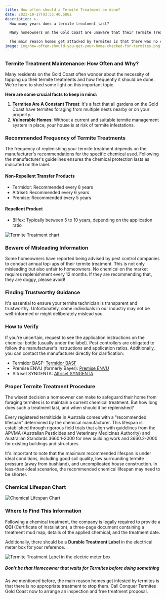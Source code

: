 ```yaml
---
title: How often should a Termite Treatment be done?
date: 2023-10-17T03:55:40.588Z
description: >-
  How many years does a termite treatment last?

  Many homeowners on the Gold Coast are unaware that their Termite Treatment needs to be replenished on the recommended chemical manufacturers' life cycle.

  The main reason homes get attacked by Termites is that there was no current chemical treatment in place! 
image: img/how-often-should-you-get-your-home-checked-for-termites.png
---
```

### Termite Treatment Maintenance: How Often and Why?

Many residents on the Gold Coast often wonder about the necessity of topping up their termite treatments and how frequently it should be done. We're here to shed some light on this important topic.

**Here are some crucial facts to keep in mind:**

1. **Termites Are A Constant Threat**: It's a fact that all gardens on the Gold Coast have termites foraging from multiple nests nearby or on your property.
2. **Vulnerable Homes**: Without a current and suitable termite management system in place, your house is at risk of termite infestations.

### **Recommended Frequency of Termite Treatments**

The frequency of replenishing your termite treatment depends on the manufacturer's recommendations for the specific chemical used. Following the manufacturer's guidelines ensures the chemical protection lasts as indicated on the label.

#### **Non-Repellent Transfer Products**

* Termidor: Recommended every 8 years
* Altriset: Recommended every 6 years
* Premise: Recommended every 5 years

#### **Repellent Product**

* Bilfex: Typically between 5 to 10 years, depending on the application ratio

![Termite Treatment chart](img/chemical-recommeded-life-chart.jpg)

### **Beware of Misleading Information**

Some homeowners have reported being advised by pest control companies to conduct annual top-ups of their termite treatment. This is not only misleading but also unfair to homeowners. No chemical on the market requires replenishment every 12 months. If they are recommending that, they are doggy, please avoid! 

### **Finding Trustworthy Guidance**

It's essential to ensure your termite technician is transparent and trustworthy. Unfortunately, some individuals in our industry may not be well-informed or might deliberately mislead you.

### **How to Verify**

If you're uncertain, request to see the application instructions on the chemical bottle (usually under the label). Pest controllers are obligated to follow the manufacturer's instructions and application ratios. Additionally, you can contact the manufacturer directly for clarification:

* Termidor BASF: [Termidor BASF](https://pest-control.basf.com.au/products/termidor-he)
* Premise ENVU (formerly Bayer): [Premise ENVU](https://www.au.envu.com/pest-management/products/premisesc200)
* Altriset SYNGENTA: [Altriset SYNGENTA](https://www.syngentappm.com.au/altriset-termiticide)

### **Proper Termite Treatment Procedure**

The wisest decision a homeowner can make to safeguard their home from foraging termites is to maintain a current chemical treatment. But how long does such a treatment last, and when should it be replenished?

Every registered termiticide in Australia comes with a "recommended lifespan" determined by the chemical manufacturer. This lifespan is established through rigorous field trials that align with guidelines from the APVMA (Australian Pesticides and Veterinary Medicines Authority) and Australian Standards 3660.1-2000 for new building work and 3660.2-2000 for existing buildings and structures.

It's important to note that the maximum recommended lifespan is under ideal conditions, including good soil quality, low surrounding termite pressure (away from bushland), and uncomplicated house construction. In less-than-ideal scenarios, the recommended chemical lifespan may need to be shorter.

### **Chemical Lifespan Chart**

![Chemical Lifespan Chart](https://www.conquertermites.com.au/images/wpc/uploads/2016/08/Chemical-life-span-chart.jpg)

### **Where to Find This Information**

Following a chemical treatment, the company is legally required to provide a **COI** (Certificate of Installation), a three-page document containing a treatment mud map, details of the applied chemical, and the treatment date. 

Additionally, there should be a **Durable Treatment Label** in the electrical meter box for your reference.

![Termite Treatment Label in the electric meter box](img/treatment-label.png)

##### Don't be that Homeowner that waits for Termites before doing something

As we mentioned before, the main reason homes get infested by termites is that there is no appropriate treatment to stop them. Call Conquer Termites Gold Coast now to arrange an inspection and free treatment proposal.
